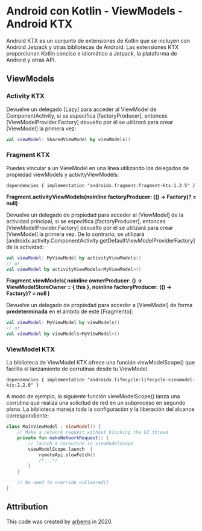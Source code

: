 # Android con Kotlin - ViewModels - Android KTX

Android KTX es un conjunto de extensiones de Kotlin que se incluyen con Android Jetpack y otras bibliotecas de Android. Las extensiones KTX proporcionan Kotlin conciso e idiomático a Jetpack, la plataforma de Android y otras API.

## ViewModels

### Activity KTX

Devuelve un delegado [Lazy] para acceder al ViewModel de ComponentActivity, si se especifica [factoryProducer], entonces [ViewModelProvider.Factory] devuelto por él se utilizará para crear [ViewModel] la primera vez:
```kotlin
val viewModel: SharedViewModel by viewModels()
```

### Fragment KTX

Puedes vincular a un ViewModel en una línea utilizando los delegados de propiedad viewModels y activityViewModels:

`dependencies {
     implementation "androidx.fragment:fragment-ktx:1.2.5"
 }`
 
**Fragment.activityViewModels(noinline factoryProducer: (() -> Factory)? = null)**

Devuelve un delegado de propiedad para acceder al [ViewModel] de la actividad principal, si se especifica [factoryProducer], entonces [ViewModelProvider.Factory] devuelto por él se utilizará para crear [ViewModel] la primera vez. De lo contrario, se utilizará [androidx.activity.ComponentActivity.getDefaultViewModelProviderFactory] de la actividad:
```kotlin
val viewModel: MyViewModel by activityViewModels()
// or
val viewModel by activityViewModels<MyViewModel>()
```

**Fragment.viewModels(
         noinline ownerProducer: () -> ViewModelStoreOwner = { this },
         noinline factoryProducer: (() -> Factory)? = null
     )**

Devuelve un delegado de propiedad para acceder a [ViewModel] de forma **predeterminada** en el ámbito de este [Fragmento]:
```kotlin
val viewModel: MyViewModel by viewModels()
// or 
val viewModel by viewModels<MyViewModel>()
```

### ViewModel KTX

La biblioteca de ViewModel KTX ofrece una función viewModelScope() que facilita el lanzamiento de corrutinas desde tu ViewModel.

`dependencies {
         implementation "androidx.lifecycle:lifecycle-viewmodel-ktx:2.2.0"
     }`

A modo de ejemplo, la siguiente función viewModelScope() lanza una corrutina que realiza una solicitud de red en un subproceso en segundo plano. La biblioteca maneja toda la configuración y la liberación del alcance correspondiente:

```kotlin
class MainViewModel : ViewModel() {
    // Make a network request without blocking the UI thread
    private fun makeNetworkRequest() {
        // launch a coroutine in viewModelScope
        viewModelScope.launch  {
            remoteApi.slowFetch()
            /*...*/
        }
    }

    // No need to override onCleared()
}
```

## Attribution

This code was created by [arbems](https://github.com/arbems) in 2020.
